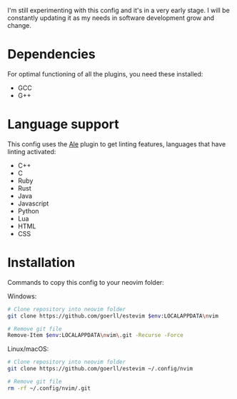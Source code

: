 I'm still experimenting with this config and it's in a very early stage. I will be constantly updating it as my needs in software development grow and change.

# Dependencies
For optimal functioning of all the plugins, you need these installed:
- GCC
- G++

# Language support
This config uses the [Ale](https://github.com/dense-analysis/ale) plugin to get linting features, languages that have linting activated:
- C++
- C
- Ruby
- Rust
- Java
- Javascript
- Python
- Lua
- HTML
- CSS

# Installation
Commands to copy this config to your neovim folder:

Windows:
```bash
# Clone repository into neovim folder
git clone https://github.com/goerll/estevim $env:LOCALAPPDATA\nvim

# Remove git file
Remove-Item $env:LOCALAPPDATA\nvim\.git -Recurse -Force
```

Linux/macOS:
```bash
# Clone repository into neovim folder
git clone https://github.com/goerll/estevim ~/.config/nvim

# Remove git file
rm -rf ~/.config/nvim/.git
```
